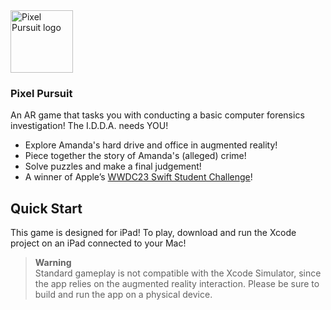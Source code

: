<img src="https://github.com/BaBingoBango/Pixel-Pursuit/assets/40375449/ad570455-47d0-487d-9811-cd54f73d525f" alt="Pixel Pursuit logo" width="100"/>

### Pixel Pursuit

An AR game that tasks you with conducting a basic computer forensics investigation! The I.D.D.A. needs YOU!

- Explore Amanda's hard drive and office in augmented reality!
- Piece together the story of Amanda's (alleged) crime!
- Solve puzzles and make a final judgement!
- A winner of Apple’s [WWDC23 Swift Student Challenge](https://web.archive.org/web/20230404002347/https://developer.apple.com/wwdc23/swift-student-challenge/)!

## Quick Start
This game is designed for iPad! To play, download and run the Xcode project on an iPad connected to your Mac!

> **Warning**<br>
> Standard gameplay is not compatible with the Xcode Simulator, since the app relies on the augmented reality interaction. Please be sure to build and run the app on a physical device.
